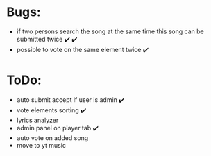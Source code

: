 # Bugs:
* if two persons search the song at the same time this song can be submitted twice ✔️ ✔️
* possible to vote on the same element twice ✔️

# ToDo:

* auto submit accept if user is admin ✔️
* vote elements sorting ✔️
* lyrics analyzer
* admin panel on player tab ✔️
* auto vote on added song
* move to yt music
